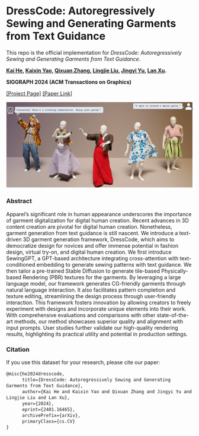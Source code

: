 # DressCode: Autoregressively Sewing and Generating Garments from Text Guidance

This repo is the official implementation for _DressCode: Autoregressively Sewing and Generating Garments from Text Guidance_.

**[Kai He](http://academic.hekai.site/), [Kaixin Yao](https://yaokxx.github.io/), [Qixuan Zhang](https://scholar.google.com/citations?user=YvwsqvYAAAAJ), [Lingjie Liu](https://lingjie0206.github.io/), [Jingyi Yu](http://www.yu-jingyi.com/), [Lan Xu](http://xu-lan.com/).** 

**SIGGRAPH 2024 (ACM Transactions on Graphics)**

[[Project Page]](https://ihe-kaii.github.io/DressCode/) [[Paper Link]](https://arxiv.org/abs/2401.16465.pdf)

![dataset_description](./imgs/teaser.png)

### Abstract
Apparel’s significant role in human appearance underscores the importance of garment digitalization for digital human creation. Recent advances in 3D content creation are pivotal for digital human creation. Nonetheless, garment generation from text guidance is still nascent. We introduce a text-driven 3D garment generation framework, DressCode, which aims to democratize design for novices and offer immense potential in fashion design, virtual try-on, and digital human creation. We first introduce SewingGPT, a GPT-based architecture integrating cross-attention with text-conditioned embedding to generate sewing patterns with text guidance. We then tailor a pre-trained Stable Diffusion to generate tile-based Physically-based Rendering (PBR) textures for the garments. By leveraging a large language model, our framework generates CG-friendly garments through natural language interaction. It also facilitates pattern completion and texture editing, streamlining the design process through user-friendly interaction. This framework fosters innovation by allowing creators to freely experiment with designs and incorporate unique elements into their work. With comprehensive evaluations and comparisons with other state-of-the-art methods, our method showcases superior quality and alignment with input prompts. User studies further validate our high-quality rendering results, highlighting its practical utility and potential in production settings.


### Citation

If you use this dataset for your research, please cite our paper:

```
@misc{he2024dresscode,
      title={DressCode: Autoregressively Sewing and Generating Garments from Text Guidance}, 
      author={Kai He and Kaixin Yao and Qixuan Zhang and Jingyi Yu and Lingjie Liu and Lan Xu},
      year={2024},
      eprint={2401.16465},
      archivePrefix={arXiv},
      primaryClass={cs.CV}
}
```



